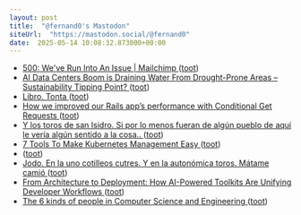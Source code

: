 ```yaml
---
layout: post
title:  "@fernand0's Mastodon"
siteUrl:  "https://mastodon.social/@fernand0"
date:  2025-05-14 10:08:32.873000+00:00
---
```

*  [500: We've Run Into An Issue \| Mailchimp ](https://mailchi.mp/civio/circulico-de-la-transparenci) ([toot](https://mastodon.social/@fernand0/114505633816329677))
*  [AI Data Centers Boom is Draining Water From Drought-Prone Areas – Sustainability Tipping Point?   ](https://www.techrepublic.com/article/news-ai-data-centers-drought/) ([toot](https://mastodon.social/@fernand0/114505554546401931))
*  [Libro. Tonta ](https://fotografiasenmovimiento.wordpress.com/2025/05/13/libro-tonta) ([toot](https://mastodon.social/@fernand0/114505484074186807))
*  [How we improved our Rails app’s performance with Conditional Get Requests ](https://medium.com/@gavinmorrice/how-we-improved-our-rails-apps-performance-with-conditional-get-requests-35a7a472a0b) ([toot](https://mastodon.social/@fernand0/114505255672694292))
*  [Y los toros de san Isidro. Si por lo menos fueran de algún pueblo de aquí le vería algún sentido a la cosa.. ](https://mastodon.social/@fernand0/114504447028896975) ([toot](https://mastodon.social/@fernand0/114504447028896975))
*  [7 Tools To Make Kubernetes Management Easy ](https://dev.to/devtron_/7-tools-to-make-kubernetes-management-easy-15b) ([toot](https://mastodon.social/@fernand0/114503542660477614))
*  [ ](https://masto.es/@macosas) ([toot](https://mastodon.social/@fernand0/114502333490979753))
*  [Jodo. En la uno cotilleos cutres. Y en la autonómica toros. Mátame camió ](https://mastodon.social/@fernand0/114501987340744985) ([toot](https://mastodon.social/@fernand0/114501987340744985))
*  [From Architecture to Deployment: How AI-Powered Toolkits Are Unifying Developer Workflows ](https://www.infoq.com/news/2025/05/ai-toolkit-unify-workflows) ([toot](https://mastodon.social/@fernand0/114501748382466847))
*  [The 6 kinds of people in Computer Science and Engineering ](https://medium.com/@joelvzach/the-6-kinds-of-people-in-computer-science-and-engineering-4e6dae122ec) ([toot](https://mastodon.social/@fernand0/114501368353715278))
